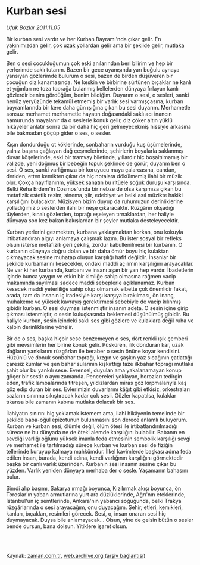 # Kurban sesi

*Ufuk Bozkır 2011.11.05*

<td class="columnist-detail">
<p>Bir kurban sesi vardır ve her Kurban Bayramı'nda çıkar gelir. En yakınımızdan gelir, çok uzak yollardan gelir ama bir şekilde gelir, mutlaka gelir.</p>
<p>
<div id="haberMetinDiv">
<p>Ben o sesi çocukluğumun çok eski anılarından beri bilirim ve hep bir yerlerimde saklı tutarım. Bazen bir gece uyanışında yarı buğulu aynaya yansıyan gözlerimde bulurum o sesi, bazen de birden düşüveren bir çocuğun diz kanamasında. Ne keskin ve birbirine sürtünen bıçaklar ne kanlı et yığınları ne toza toprağa bulanmış kellelerden dünyaya fırlayan kanlı gözlerdir benim gördüğüm, benim bildiğim. Duyarım o sesi, o sesleri, sanki henüz yeryüzünde tekamül etmemiş bir varlık sesi varmışçasına, kurban bayramlarında bir kere daha gün ışığına çıkan bu sesi duyarım. Merhametle sonsuz merhamet merhametle hayatın doğasındaki saklı acı inancın hamurunda mayalanır da o seslerle konuk gelir, diz çöker altın yüklü hikâyeler anlatır sonra da bir daha hiç geri gelmeyecekmiş hissiyle arkasına bile bakmadan göçüp gider o ses, o sesler.
<p>Kışın dondurduğu ot köklerinde, sonbaharın vurduğu kuş üşümelerinde, yalnız başına çağlayan dağ çeşmelerinde, şehirlerin boyalarla saklanmış duvar köşelerinde, eski bir tramvay biletinde, yıllardır hiç boşaltılmamış bir valizde, yeni doğmuş bir bebeğin topuk şeklinde de görür, duyarım ben o sesi. O ses, sanki varlığımıza bir koruyucu maya çalarcasına, candan, deriden, etten kemikten çıkar da hiç notalara dökülmemiş ilahi bir müzik olur. Çokça hayıflanırım, yüksek sanatın bu ritüele soğuk duruşu karşısında. Belki Reha Erdem'in Cosmos'unda bir nebze de olsa karşımıza çıkan bu metafizik estetik resim, sinema, şiir, edebiyat ve belki asıl müzikte hakiki karşılığını bulacaktır. Müzisyen bizim duyup da ruhumuzun derinliklerine yolladığımız o seslerden ilahi bir neşe çıkaracaktır. Rüzgârın okşadığı tüylerden, kınalı gözlerden, toprağı eşeleyen tırnaklardan, her haliyle dünyaya son kez bakan bakışlardan bir şeyler mutlaka desteleyecektir.
<p>Kurban yerlerini gezmekten, kurbana yaklaşmaktan korkan, onu kokuyla irtibatlandıran algıyı anlamaya çalışmak lazım. Bu ister sosyal bir refleks olsun isterse metafizik geri çekiliş, zordur kabullenilmesi bir kurbanın. O kurbanın dünyaya doğru dolan ve bir daha ömür boyu hiç kulaktan çıkmayacak sesine muhatap oluşun karşılığı hafif değildir. İnsanlar bir şekilde kurbanlarını kesecekler, ondaki maddi açılımın karşılığını arayacaklar. Ne var ki her kurbanda, kurbanı ve insanı aşan bir yan hep vardır. İbadetlerin içinde bunca yaygın ve etkin bir kimliğe sahip olmasına rağmen vacip makamında sayılması sadece maddi sebeplerle açıklanamaz. Kurban kesecek maddi yeterliliğe sahip olup olmamak elbette çok önemlidir fakat, arada, tam da insanın iç iradesiyle karşı karşıya bırakılması, ön inanç, muhakeme ve yüksek kavrayış gerektirmesi sebebiyle de vacip kılınmış gibidir kurban. O sesi duyması istenmiştir insanın adeta. O sesin içine girip çıkması istenmiştir, o sesin kuluçkasında beklemesi düşünülmüş gibidir. Bu haliyle kurban, sesin içindeki saklı ses gibi gözlere ve kulaklara değil ruha ve kalbin derinliklerine yönelir. 
<p>Bir de o ses, başka hiçbir sese benzemeyen o ses, dört renkli ışık çemberi gibi mevsimlerin her birine konuk gelir. Püsküren, ilik donduran kar, uzak dağların yankılarını rüzgârları ile beraber o sesin önüne koyar kendisini. Hüzünlü ve donuk sonbahar toprağı, kızgın ve şaşkın yaz sıcağının çatlattığı çaresiz kumlar ve şen bahar sularının kışkırttığı taze ilkbahar toprağı mutlaka şahit olur bu yankılı sese. Evrensel, duyulan ama yakalanamayan konup göçer bir sestir o aynı zamanda. Pencereleri yoklayan, horozları tedirgin eden, trafik lambalarında titreşen, yıldızlardan miras göz kırpmalarıyla kaş göz edip duran bir ses. Evlerimizin duvarlarını kâğıt gibi etkisiz, orkestraları sazların sınırına sıkıştıracak kadar çok sesli. Gözler kapatılsa, kulaklar tıkansa bile zamanın kabına mutlaka dolacak bir ses. 
<p>İlahiyatın sınırını hiç yoklamak istemem ama, ilahi hikâyenin temelinde bir şekilde baba-oğul epizotunun bulunmasını son derece anlamlı buluyorum. Kurban ve kurban sesi, ölümle değil, ölüm ötesi ile irtibatlandırılmadığı sürece ne bu dünyada ne de öteki alemde karşılığını bulabilir. Babanın en sevdiği varlığı oğlunu yüksek imanla feda etmesinin sembolik karşılığı sevgi ve merhamet ile tartılmadığı sürece kurban ve kurban sesi de fiziğin tellerinde kuruyup kalmaya mahkûmdur. İlkel kavimlerde başkası adına feda edilen insan, burada, kendi adına, kendi varlığının karşılığını görmektedir başka bir canlı varlık üzerinden. Kurbanın sesi insanın sesine çıkar bu yüzden. Varlık yeniden dünyaya merhaba der o sesle. Yaşamanın bahasını bulur. 
<p>Şimdi alıp başımı, Sakarya ırmağı boyunca, Kızılırmak akışı boyunca, ön Toroslar'ın yaban armutlarına yurt ara düzlüklerinde, Ağrı'nın eteklerinde, İstanbul'un iç semtlerinde, Ankara'nın yabancı soğuğunda, belki Trakya rüzgârlarında o sesi arayacağım, onu duyacağım. Şehir, etleri, kemikleri, kanları, bıçakları, resimleri görecek. Sesi, o, insan onaran sesi hiç duymayacak. Duysa bile anlamayacak... Olsun, yine de gelsin bütün o sesler bende dursun, bana dolsun. Yitiklere işaret olsun.</p></p></p></p></p></p></div>
</p>


<p><br>
		 </br></p></td>

Kaynak: [zaman.com.tr](http://zaman.com.tr/yazar.do?yazino=1198533), [web.archive.org (arşiv bağlantısı)](http://web.archive.org/web/20120114074112/http://www.zaman.com.tr:80/yazar.do?yazino=1198533)

